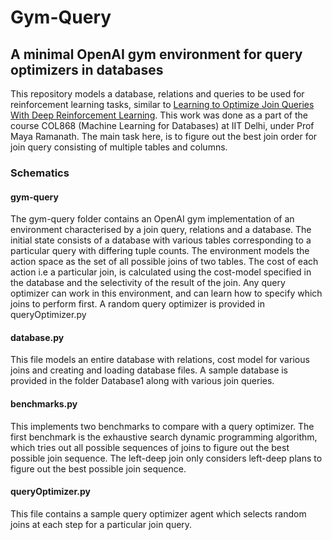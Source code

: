 # Gym-Query
## A minimal OpenAI gym environment for query optimizers in databases

This repository models a database, relations and queries to be used for reinforcement learning tasks, similar to [Learning to Optimize Join Queries With Deep
Reinforcement Learning](https://arxiv.org/pdf/1808.03196.pdf). This work was done as a part of the course COL868 (Machine Learning for Databases) at IIT Delhi, under Prof Maya Ramanath. The main task here, is to figure out the best join order for join query consisting of multiple tables and columns. 

### Schematics

#### gym-query
The gym-query folder contains an OpenAI gym implementation of an environment characterised by a join query, relations and a database. The initial state consists of a database with various tables corresponding to a particular query with differing tuple counts. The environment models the action space as the set of all possible joins of two tables. The cost of each action i.e a particular join, is calculated using the cost-model specified in the database and the selectivity of the result of the join. Any query optimizer can work in this environment, and can learn how to specify which joins to perform first. A random query optimizer is provided in queryOptimizer.py

#### database.py

This file models an entire database with relations, cost model for various joins and creating and loading database files. A sample database is provided in the folder Database1 along with various join queries. 

#### benchmarks.py 

This implements two benchmarks to compare with a query optimizer. The first benchmark is the exhaustive search dynamic programming algorithm, which tries out all possible sequences of joins to figure out the best possible join sequence. The left-deep join only considers left-deep plans to figure out the best possible join sequence.

#### queryOptimizer.py

This file contains a sample query optimizer agent which selects random joins at each step for a particular join query.




